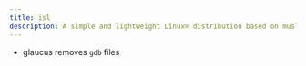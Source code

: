 ```yaml
---
title: isl
description: A simple and lightweight Linux® distribution based on musl libc and toybox
---
```


- glaucus removes `gdb` files

